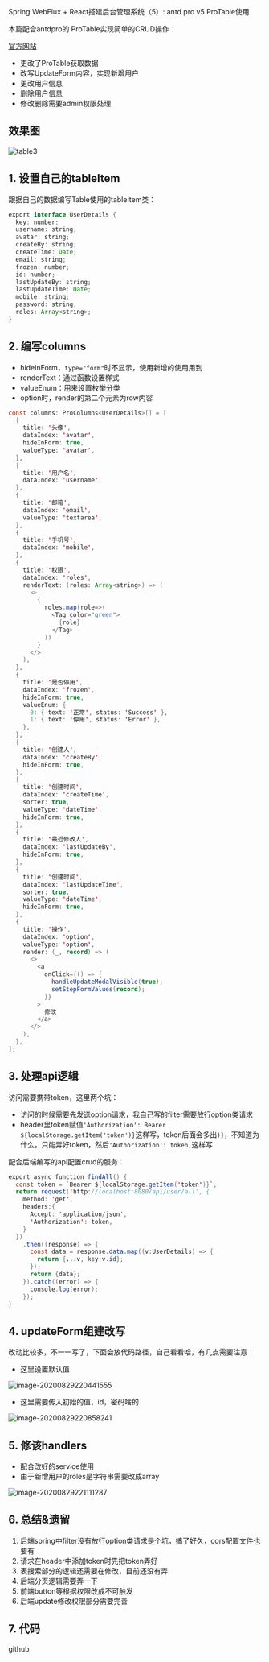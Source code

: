 Spring WebFlux + React搭建后台管理系统（5）: antd pro v5 ProTable使用



本篇配合antdpro的 ProTable实现简单的CRUD操作：

[官方网站](https://procomponents.ant.design/components/table)

+ 更改了ProTable获取数据
+ 改写UpdateForm内容，实现新增用户
+ 更改用户信息
+ 删除用户信息
+ 修改删除需要admin权限处理

## 效果图

![table3](README.assets/table3.gif)

## 1. 设置自己的tableItem

跟据自己的数据编写Table使用的tableItem类：

```java
export interface UserDetails {
  key: number;
  username: string;
  avatar: string;
  createBy: string;
  createTime: Date;
  email: string;
  frozen: number;
  id: number;
  lastUpdateBy: string;
  lastUpdateTime: Date;
  mobile: string;
  password: string;
  roles: Array<string>;
}
```



## 2. 编写columns

+ hideInForm，`type="form"`时不显示，使用新增的使用用到
+ renderText：通过函数设置样式
+ valueEnum：用来设置枚举分类
+ option时，render的第二个元素为row内容

```java
const columns: ProColumns<UserDetails>[] = [
  {
    title: '头像',
    dataIndex: 'avatar',
    hideInForm: true,
    valueType: 'avatar',
  },
  {
    title: '用户名',
    dataIndex: 'username',
  },
  {
    title: '邮箱',
    dataIndex: 'email',
    valueType: 'textarea',
  },
  {
    title: '手机号',
    dataIndex: 'mobile',
  },
  {
    title: '权限',
    dataIndex: 'roles',
    renderText: (roles: Array<string>) => (
      <>
        {
          roles.map(role=>(
            <Tag color="green">
              {role}
            </Tag>
          ))
        }
      </>
    ),
  },
  {
    title: '是否停用',
    dataIndex: 'frozen',
    hideInForm: true,
    valueEnum: {
      0: { text: '正常', status: 'Success' },
      1: { text: '停用', status: 'Error' },
    },
  },
  {
    title: '创建人',
    dataIndex: 'createBy',
    hideInForm: true,
  },
  {
    title: '创建时间',
    dataIndex: 'createTime',
    sorter: true,
    valueType: 'dateTime',
    hideInForm: true,
  },
  {
    title: '最近修改人',
    dataIndex: 'lastUpdateBy',
    hideInForm: true,
  },
  {
    title: '创建时间',
    dataIndex: 'lastUpdateTime',
    sorter: true,
    valueType: 'dateTime',
    hideInForm: true,
  },
  {
    title: '操作',
    dataIndex: 'option',
    valueType: 'option',
    render: (_, record) => (
      <>
        <a
          onClick={() => {
            handleUpdateModalVisible(true);
            setStepFormValues(record);
          }}
        >
          修改
        </a>
      </>
    ),
  },
];
```

## 3. 处理api逻辑

访问需要携带token，这里两个坑：

+ 访问的时候需要先发送option请求，我自己写的filter需要放行option类请求
+ header里token赋值`'Authorization': Bearer ${localStorage.getItem('token')}`这样写，token后面会多出`)}`，不知道为什么，只能弄好token，然后`'Authorization': token,`这样写

配合后端编写的api配置crud的服务：

```java
export async function findAll() {
  const token = `Bearer ${localStorage.getItem('token')}`;
  return request('http://localhost:8080/api/user/all', {
    method: 'get',
    headers:{
      Accept: 'application/json',
      'Authorization': token,
    }
  })
    .then((response) => {
      const data = response.data.map((v:UserDetails) => {
        return {...v, key:v.id};
      });
      return {data};
    }).catch((error) => {
      console.log(error);
    });
}
```

## 4. updateForm组建改写

改动比较多，不一一写了，下面会放代码路径，自己看看哈，有几点需要注意：

+ 这里设置默认值

![image-20200829220441555](README.assets/image-20200829220441555.png)

+ 这里需要传入初始的值，id，密码啥的

![image-20200829220858241](README.assets/image-20200829220858241.png)

## 5. 修该handlers

+ 配合改好的service使用
+ 由于新增用户的roles是字符串需要改成array

![image-20200829221111287](README.assets/image-20200829221111287.png)

## 6. 总结&遗留

1. 后端spring中filter没有放行option类请求是个坑，搞了好久，cors配置文件也要有
2. 请求在header中添加token时先把token弄好
3. 表搜索部分的逻辑还需要在修改，目前还没有弄
4. 后端分页逻辑需要弄一下
5. 前端button等根据权限改成不可触发
6. 后端update修改权限部分需要完善

## 7. 代码

github